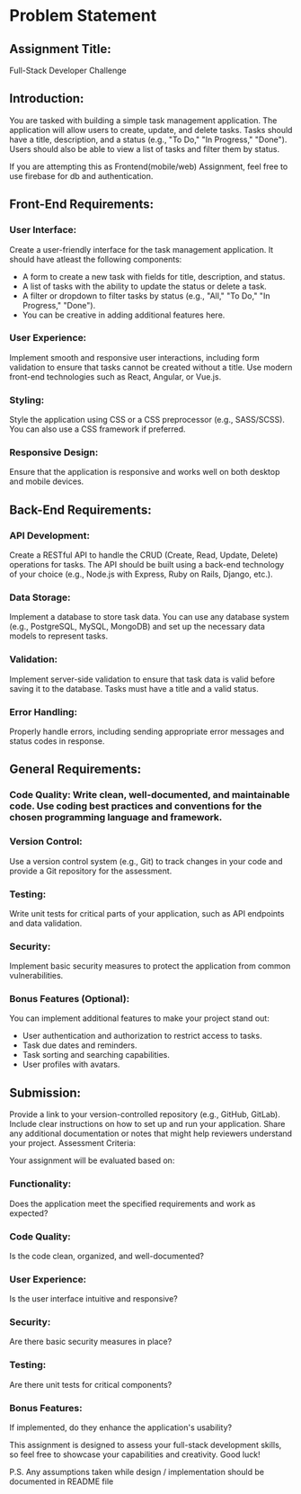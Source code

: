 # Problem Statement
## Assignment Title:
Full-Stack Developer Challenge

## Introduction:
You are tasked with building a simple task management application. The application will allow users to create, update, and delete tasks. Tasks should have a title, description, and a status (e.g., "To Do," "In Progress," "Done"). Users should also be able to view a list of tasks and filter them by status.

If you are attempting this as Frontend(mobile/web) Assignment, feel free to use firebase for db and authentication.

## Front-End Requirements:

### User Interface: 
Create a user-friendly interface for the task management application. It should have atleast the following components:
- A form to create a new task with fields for title, description, and status.
- A list of tasks with the ability to update the status or delete a task.
- A filter or dropdown to filter tasks by status (e.g., "All," "To Do," "In Progress," "Done").
- You can be creative in adding additional features here.

### User Experience: 
Implement smooth and responsive user interactions, including form validation to ensure that tasks cannot be created without a title. Use modern front-end technologies such as React, Angular, or Vue.js.

### Styling: 
Style the application using CSS or a CSS preprocessor (e.g., SASS/SCSS). You can also use a CSS framework if preferred.

### Responsive Design: 
Ensure that the application is responsive and works well on both desktop and mobile devices.



## Back-End Requirements:

### API Development:
Create a RESTful API to handle the CRUD (Create, Read, Update, Delete) operations for tasks. The API should be built using a back-end technology of your choice (e.g., Node.js with Express, Ruby on Rails, Django, etc.).

### Data Storage: 
Implement a database to store task data. You can use any database system (e.g., PostgreSQL, MySQL, MongoDB) and set up the necessary data models to represent tasks.

### Validation: 
Implement server-side validation to ensure that task data is valid before saving it to the database. Tasks must have a title and a valid status.

### Error Handling:
Properly handle errors, including sending appropriate error messages and status codes in response.





## General Requirements:

### Code Quality: Write clean, well-documented, and maintainable code. Use coding best practices and conventions for the chosen programming language and framework.

### Version Control: 
Use a version control system (e.g., Git) to track changes in your code and provide a Git repository for the assessment.

### Testing:
Write unit tests for critical parts of your application, such as API endpoints and data validation.

### Security:
Implement basic security measures to protect the application from common vulnerabilities.

### Bonus Features (Optional):
You can implement additional features to make your project stand out:

- User authentication and authorization to restrict access to tasks.
- Task due dates and reminders.
- Task sorting and searching capabilities.
- User profiles with avatars.



## Submission:

Provide a link to your version-controlled repository (e.g., GitHub, GitLab).
Include clear instructions on how to set up and run your application.
Share any additional documentation or notes that might help reviewers understand your project.
Assessment Criteria:

Your assignment will be evaluated based on:

### Functionality:
Does the application meet the specified requirements and work as expected?

### Code Quality:
Is the code clean, organized, and well-documented?

### User Experience:
Is the user interface intuitive and responsive?

### Security:
Are there basic security measures in place?

### Testing:
Are there unit tests for critical components?

### Bonus Features:
If implemented, do they enhance the application's usability?

This assignment is designed to assess your full-stack development skills, so feel free to showcase your capabilities and creativity. Good luck!

P.S. Any assumptions taken while design / implementation should be documented in README file